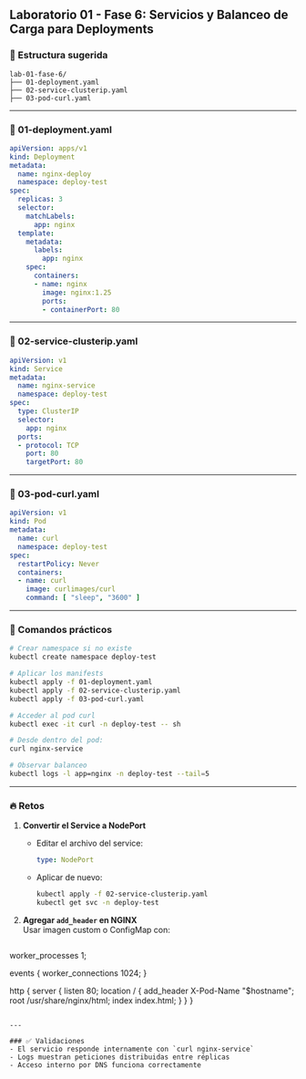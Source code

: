 ## Laboratorio 01 - Fase 6: Servicios y Balanceo de Carga para Deployments

### 📁 Estructura sugerida
```
lab-01-fase-6/
├── 01-deployment.yaml
├── 02-service-clusterip.yaml
├── 03-pod-curl.yaml
```

---

### 📄 01-deployment.yaml
```yaml
apiVersion: apps/v1
kind: Deployment
metadata:
  name: nginx-deploy
  namespace: deploy-test
spec:
  replicas: 3
  selector:
    matchLabels:
      app: nginx
  template:
    metadata:
      labels:
        app: nginx
    spec:
      containers:
      - name: nginx
        image: nginx:1.25
        ports:
        - containerPort: 80
```

---

### 📄 02-service-clusterip.yaml
```yaml
apiVersion: v1
kind: Service
metadata:
  name: nginx-service
  namespace: deploy-test
spec:
  type: ClusterIP
  selector:
    app: nginx
  ports:
  - protocol: TCP
    port: 80
    targetPort: 80
```

---

### 📄 03-pod-curl.yaml
```yaml
apiVersion: v1
kind: Pod
metadata:
  name: curl
  namespace: deploy-test
spec:
  restartPolicy: Never
  containers:
  - name: curl
    image: curlimages/curl
    command: [ "sleep", "3600" ]
```

---

### 🧪 Comandos prácticos
```bash
# Crear namespace si no existe
kubectl create namespace deploy-test

# Aplicar los manifests
kubectl apply -f 01-deployment.yaml
kubectl apply -f 02-service-clusterip.yaml
kubectl apply -f 03-pod-curl.yaml

# Acceder al pod curl
kubectl exec -it curl -n deploy-test -- sh

# Desde dentro del pod:
curl nginx-service

# Observar balanceo
kubectl logs -l app=nginx -n deploy-test --tail=5
```

---

### 🔥 Retos

1. **Convertir el Service a NodePort**
   - Editar el archivo del service:
     ```yaml
     type: NodePort
     ```
   - Aplicar de nuevo:
     ```bash
     kubectl apply -f 02-service-clusterip.yaml
     kubectl get svc -n deploy-test
     ```

2. **Agregar `add_header` en NGINX**  
   Usar imagen custom o ConfigMap con:
   ```nginx
  worker_processes 1;

events {
  worker_connections 1024;
}

http {
  server {
    listen 80;
    location / {
      add_header X-Pod-Name "$hostname";
      root /usr/share/nginx/html;
      index index.html;
    }
  }
}
   ```

---

### ✅ Validaciones
- El servicio responde internamente con `curl nginx-service`
- Logs muestran peticiones distribuidas entre réplicas
- Acceso interno por DNS funciona correctamente

